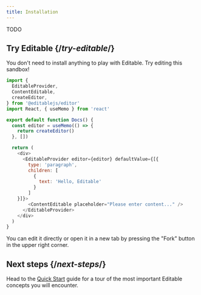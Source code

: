 ```yaml
---
title: Installation
---
```


<Intro>

TODO

</Intro>

## Try Editable {/*try-editable*/}

You don't need to install anything to play with Editable. Try editing this sandbox!

<Sandpack>

```js
import {
  EditableProvider,
  ContentEditable,
  createEditor,
} from '@editablejs/editor'
import React, { useMemo } from 'react'

export default function Docs() {
  const editor = useMemo(() => {
    return createEditor()
  }, [])

  return (
    <div>
      <EditableProvider editor={editor} defaultValue={[{
        type: 'paragraph',
        children: [
          {
            text: 'Hello, Editable'
          }
        ]
    }]}>
        <ContentEditable placeholder="Please enter content..." />
      </EditableProvider>
    </div>
  )
}

```

</Sandpack>

You can edit it directly or open it in a new tab by pressing the "Fork" button in the upper right corner.

## Next steps {/*next-steps*/}

Head to the [Quick Start](/learn) guide for a tour of the most important Editable concepts you will encounter.

